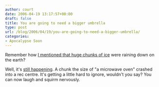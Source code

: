 ```yaml
---
author: court
date: 2006-04-19 13:17:57+00:00
draft: false
title: You are going to need a bigger umbrella
type: post
url: /blog/2006/04/19/you-are-going-to-need-a-bigger-umbrella/
categories:
- Apocalypse Soon
---
```


Remember how [I mentioned that huge chunks of ice](http://www.vallentyne.com/blog/archives/2006/04/nasa_to_look_fo.html) were raining down on the earth?

Well, it's [still happening](http://www.sfgate.com/cgi-bin/article.cgi?file=/c/a/2006/04/14/MNGM9I9BUC8.DTL).  A chunk the size of "a microwave oven" crashed into a rec centre.  It's getting a little hard to ignore, wouldn't you say?  You can now laugh and squirm nervously.
